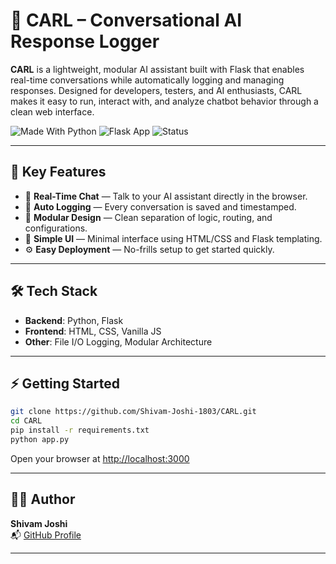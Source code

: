 # 🧠 CARL – Conversational AI Response Logger

**CARL** is a lightweight, modular AI assistant built with Flask that enables real-time conversations while automatically logging and managing responses. Designed for developers, testers, and AI enthusiasts, CARL makes it easy to run, interact with, and analyze chatbot behavior through a clean web interface.

![Made With Python](https://img.shields.io/badge/Made%20with-Python-3776AB?style=for-the-badge&logo=python&logoColor=white)
![Flask App](https://img.shields.io/badge/Framework-Flask-000000?style=for-the-badge&logo=flask)
![Status](https://img.shields.io/badge/Status-Active-brightgreen?style=for-the-badge)

---

## 🚀 Key Features

- 🔁 **Real-Time Chat** — Talk to your AI assistant directly in the browser.
- 📝 **Auto Logging** — Every conversation is saved and timestamped.
- 🧩 **Modular Design** — Clean separation of logic, routing, and configurations.
- 🎨 **Simple UI** — Minimal interface using HTML/CSS and Flask templating.
- ⚙️ **Easy Deployment** — No-frills setup to get started quickly.

---

## 🛠 Tech Stack

- **Backend**: Python, Flask  
- **Frontend**: HTML, CSS, Vanilla JS  
- **Other**: File I/O Logging, Modular Architecture

---


## ⚡️ Getting Started

```bash
git clone https://github.com/Shivam-Joshi-1803/CARL.git
cd CARL
pip install -r requirements.txt
python app.py
```

Open your browser at [http://localhost:3000](http://localhost:3000)

---

## 👨‍💻 Author

**Shivam Joshi**  
📬 [GitHub Profile](https://github.com/Shivam-Joshi-1803)

---
